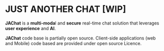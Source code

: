 # JUST ANOTHER CHAT [WIP]

**JAChat** is a **multi-moda**l and **secure** real-time chat solution that leverages **user experience** and **AI**.

**JAChat** code base is partially open source. Client-side applications (web and Mobile) code based are provided under open source Licence.
